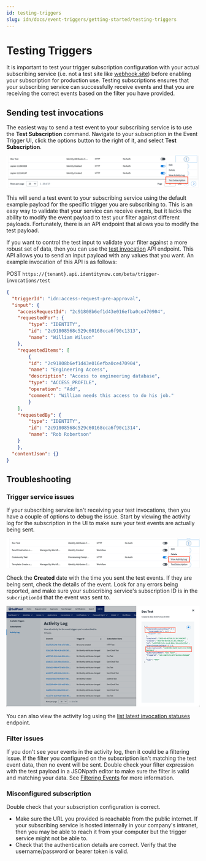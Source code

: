 ```yaml
---
id: testing-triggers
slug: idn/docs/event-triggers/getting-started/testing-triggers
---
```


# Testing Triggers

It is important to test your trigger subscription configuration with your actual subscribing service (i.e. not a test site like [webhook.site](https://webhook.site)) before enabling your subscription for production use. Testing subscriptions ensures that your subscribing service can successfully receive events and that you are receiving the correct events based on the filter you have provided.

## Sending test invocations

The easiest way to send a test event to your subscribing service is to use the **Test Subscription** command.  Navigate to your subscription in the Event Trigger UI, click the options button to the right of it, and select **Test Subscription**.

![test subscription](./img/test-subscription.png)

This will send a test event to your subscribing service using the default example payload for the specific trigger you are subscribing to.  This is an easy way to validate that your service can receive events, but it lacks the ability to modify the event payload to test your filter against different payloads.  Fortunately, there is an API endpoint that allows you to modify the test payload.

If you want to control the test input to validate your filter against a more robust set of data, then you can use the [test invocation](https://developer.sailpoint.com/apis/beta/#operation/startTestInvocation) API endpoint.  This API allows you to send an input payload with any values that you want.  An example invocation of this API is as follows:

POST `https://{tenant}.api.identitynow.com/beta/trigger-invocations/test`

```json
{
  "triggerId": "idn:access-request-pre-approval",
  "input": {
    "accessRequestId": "2c91808b6ef1d43e016efba0ce470904",
    "requestedFor": {
        "type": "IDENTITY",
        "id": "2c91808568c529c60168cca6f90c1313",
        "name": "William Wilson"
    },
    "requestedItems": [
        {
        "id": "2c91808b6ef1d43e016efba0ce470904",
        "name": "Engineering Access",
        "description": "Access to engineering database",
        "type": "ACCESS_PROFILE",
        "operation": "Add",
        "comment": "William needs this access to do his job."
        }
    ],
    "requestedBy": {
        "type": "IDENTITY",
        "id": "2c91808568c529c60168cca6f90c1314",
        "name": "Rob Robertson"
    }
    },
  "contentJson": {}
}
```

## Troubleshooting

### Trigger service issues

If your subscribing service isn't receiving your test invocations, then you have a couple of options to debug the issue.  Start by viewing the activity log for the subscription in the UI to make sure your test events are actually being sent.  

![activity log](./img/activity-log.png)

Check the **Created** date with the time you sent the test events.  If they are being sent, check the details of the event.  Look for any errors being reported, and make sure your subscribing service's subscription ID is in the `subcriptionId` that the event was sent to.

![debug connection](./img/debug-connection.png)

You can also view the activity log using the [list latest invocation statuses](https://developer.sailpoint.com/apis/beta/#operation/listInvocationStatus) endpoint.

### Filter issues

If you don't see your events in the activity log, then it could be a filtering issue.  If the filter you configured on the subscription isn't matching the test event data, then no event will be sent.  Double check your filter expression with the test payload in a JSONpath editor to make sure the filter is valid and matching your data.  See [Filtering Events](./event-triggers-filtering-events.md) for more information.

### Misconfigured subscription

Double check that your subscription configuration is correct.  

- Make sure the URL you provided is reachable from the public internet.  If your subscribing service is hosted internally in your company's intranet, then you may be able to reach it from your computer but the trigger service might not be able to.
- Check that the authentication details are correct.  Verify that the username/password or bearer token is valid.
